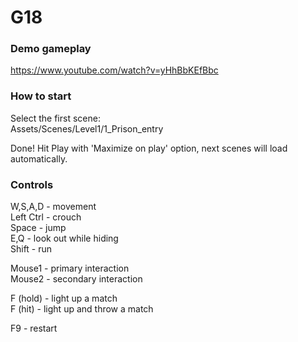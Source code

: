 # G18

### Demo gameplay
https://www.youtube.com/watch?v=yHhBbKEfBbc

### How to start

Select the first scene:<br />
Assets/Scenes/Level1/1_Prison_entry<br />

Done! Hit Play with 'Maximize on play' option, next scenes will load automatically.<br />

### Controls

W,S,A,D - movement<br />
Left Ctrl - crouch<br />
Space - jump<br />
E,Q - look out while hiding<br />
Shift - run<br />

Mouse1 - primary interaction<br />
Mouse2 - secondary interaction<br />

F (hold) - light up a match<br />
F (hit) -  light up and throw a match<br />

F9 - restart

